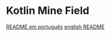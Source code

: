 # Kotlin Mine Field

[README em português](https://github.com/yagolasse/minefield-kotlin-gradle/blob/README.br.md)
[english README](https://github.com/yagolasse/minefield-kotlin-gradle/blob/README.us.md)
